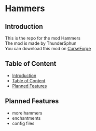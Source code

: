 # Hammers
## Introduction
This is the repo for the mod Hammers  
The mod is made by ThunderSphun  
You can download this mod on [CurseForge](https://www.curseforge.com/minecraft/mc-mods/thundersphuns-hammers)

## Table of Content
- [Introduction](#introduction)
- [Table of Content](#table-of-content)
- [Planned Features](#Planned-Features)

## Planned Features
- more hammers
- enchantments
- config files
